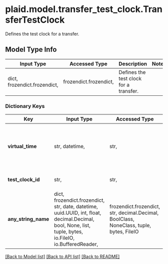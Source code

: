 # plaid.model.transfer_test_clock.TransferTestClock

Defines the test clock for a transfer.

## Model Type Info
Input Type | Accessed Type | Description | Notes
------------ | ------------- | ------------- | -------------
dict, frozendict.frozendict,  | frozendict.frozendict,  | Defines the test clock for a transfer. | 

### Dictionary Keys
Key | Input Type | Accessed Type | Description | Notes
------------ | ------------- | ------------- | ------------- | -------------
**virtual_time** | str, datetime,  | str,  | The virtual timestamp on the test clock. This will be of the form &#x60;2006-01-02T15:04:05Z&#x60;. | value must conform to RFC-3339 date-time
**test_clock_id** | str,  | str,  | Plaid’s unique identifier for a test clock. | 
**any_string_name** | dict, frozendict.frozendict, str, date, datetime, uuid.UUID, int, float, decimal.Decimal, bool, None, list, tuple, bytes, io.FileIO, io.BufferedReader,  | frozendict.frozendict, str, decimal.Decimal, BoolClass, NoneClass, tuple, bytes, FileIO | any string name can be used but the value must be the correct type | [optional]

[[Back to Model list]](../../README.md#documentation-for-models) [[Back to API list]](../../README.md#documentation-for-api-endpoints) [[Back to README]](../../README.md)

